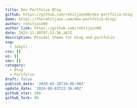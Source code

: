 ```yaml
---
title: Dev Portfolio Blog
github: https://github.com/rohitjain00/dev-portfolio-blog
demo: https://therohitjain.com/dev-portfolio-blog/
author: rohitjain00
author_link: https://github.com/rohitjain00
date: 2023-11-30T07:52:58.267Z
description: Minimal theme for blog and portfolio
ssg:
  - Jekyll
css: []
ui: []
cms: []
category:
  - Blog
  - Portfolio
draft: false
publish_date: '2020-02-18T18:06:08Z'
update_date: '2024-08-03T22:36:40Z'
github_star: 106
github_fork: 96
---
```

